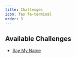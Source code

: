 ```yaml
---
title: Challenges
icon: fas fa-terminal
order: 3
---
```


## Available Challenges

- [Say My Name](/challenges/say-my-name.html)

